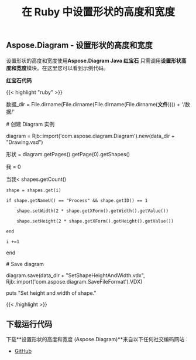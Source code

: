 ﻿---
title: 在 Ruby 中设置形状的高度和宽度
type: docs
weight: 120
url: /zh/java/set-the-height-and-width-of-a-shape-in-ruby/
---
## **Aspose.Diagram - 设置形状的高度和宽度**
设置形状的高度和宽度使用**Aspose.Diagram Java 红宝石** 只需调用**设置形状高度和宽度**模块。在这里您可以看到示例代码。

**红宝石代码**

{{< highlight "ruby" >}}

数据_dir = File.dirname(File.dirname(File.dirname(File.dirname(__文件__)))) + '/数据/'

\# 创建 Diagram 实例

diagram = Rjb::import('com.aspose.diagram.Diagram').new(data_dir + "Drawing.vsd")

形状 = diagram.getPages().getPage(0).getShapes()

我 = 0

当我< shapes.getCount()

    shape = shapes.get(i)

    if shape.getNameU() == "Process" && shape.getID() == 1

        shape.setWidth(2 * shape.getXForm().getWidth().getValue())

        shape.setHeight(2 * shape.getXForm().getHeight().getValue())

    end

    i +=1

end

\# Save diagram

diagram.save(data_dir + "SetShapeHeightAndWidth.vdx", Rjb::import('com.aspose.diagram.SaveFileFormat').VDX)

puts "Set height and width of shape."

{{< /highlight >}}
## **下载运行代码**
下载**设置形状的高度和宽度 (Aspose.Diagram)**来自以下任何社交编码网站：

- [GitHub](https://github.com/asposediagram/Aspose.Diagram-for-Java/blob/master/Plugins/Aspose_Diagram_Java_for_Ruby/lib/asposediagramjava/Shapes/setshapeheightandwidth.rb)

